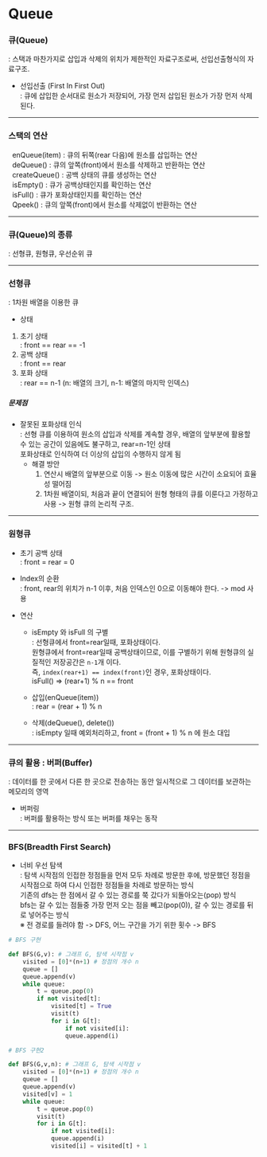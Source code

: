 # Queue  

### 큐(Queue)  
: 스택과 마찬가지로 삽입과 삭제의 위치가 제한적인 자료구조로써, 선입선출형식의 자료구조.

- 선입선출 (First In First Out)  
: 큐에 삽입한 순서대로 원소가 저장되어, 가장 먼저 삽입된 원소가 가장 먼저 삭제된다.  
    
---
### 스택의 연산    

&nbsp; enQueue(item) : 큐의 뒤쪽(rear 다음)에 원소를 삽입하는 연산  
&nbsp; deQueue() : 큐의 앞쪽(front)에서 원소를 삭제하고 반환하는 연산  
&nbsp; createQueue() : 공백 상태의 큐를 생성하는 연산  
&nbsp; isEmpty() : 큐가 공백상태인지를 확인하는 연산  
&nbsp; isFull() : 큐가 포화상태인지를 확인하는 연산  
&nbsp; Qpeek() : 큐의 앞쪽(front)에서 원소를 삭제없이 반환하는 연산 

---
### 큐(Queue)의 종류  
: 선형큐, 원형큐, 우선순위 큐  

---
### 선형큐  
: 1차원 배열을 이용한 큐

- 상태  
1) 초기 상태  
: front == rear == -1
2) 공백 상태  
: front == rear
3) 포화 상태  
: rear == n-1 (n: 배열의 크기, n-1: 배열의 마지막 인덱스)  
   
##### 문제점

- 잘못된 포화상태 인식  
: 선형 큐를 이용하여 원소의 삽입과 삭제를 계속할 경우, 배열의 앞부분에 활용할 수 있는 공간이 있음에도 불구하고, rear=n-1인 상태  
  포화상태로 인식하여 더 이상의 삽입의 수행하지 않게 됨  
  - 해결 방안  
    1) 연산시 배열의 앞부분으로 이동 -> 원소 이동에 많은 시간이 소요되어 효율성 떨어짐  
    2) 1차원 배열이되, 처음과 끝이 연결되어 원형 형태의 큐를 이룬다고 가정하고 사용 -> 원형 큐의 논리적 구조.

---    
### 원형큐  

- 초기 공백 상태  
: front = rear = 0  
  

- Index의 순환  
: front, rear의 위치가 n-1 이후, 처음 인덱스인 0으로 이동해야 한다. -> mod 사용  
  

- 연산
    - isEmpty 와 isFull 의 구별  
    : 선형큐에서 front=rear일때, 포화상태이다.  
      원형큐에서 front=rear일때 공백상태이므로, 이를 구별하기 위해 원형큐의 실질적인 저장공간은 `n-1`개 이다.  
      즉, `index(rear+1) == index(front)`인 경우, 포화상태이다.  
      isFull() => (rear+1) % n == front  
  
    - 삽입(enQueue(item))  
    : rear = (rear + 1) % n  
      
    - 삭제(deQueue(), delete())  
    : isEmpty 일때 예외처리하고, front = (front + 1) % n 에 원소 대입  
      
---  
### 큐의 활용 : 버퍼(Buffer)  
: 데이터를 한 곳에서 다른 한 곳으로 전송하는 동안 일시적으로 그 데이터를 보관하는 메모리의 영역  
- 버퍼링  
: 버퍼를 활용하는 방식 또는 버퍼를 채우는 동작  
  

---  
### BFS(Breadth First Search)  
- 너비 우선 탐색  
: 탐색 시작점의 인접한 정점들을 먼저 모두 차례로 방문한 후에, 방문했던 정점을 시작점으로 하여 다시 인접한 정점들을 차례로 방문하는 방식  
  기존의 dfs는 한 점에서 갈 수 있는 경로를 쭉 갔다가 되돌아오는(pop) 방식  
  bfs는 갈 수 있는 점들중 가장 먼저 오는 점을 빼고(pop(0)), 갈 수 있는 경로를 뒤로 넣어주는 방식  
  ※ 전 경로를 들려야 함 -> DFS, 어느 구간을 가기 위한 횟수 -> BFS  
```python
# BFS 구현

def BFS(G,v): # 그래프 G, 탐색 시작점 v
    visited = [0]*(n+1) # 정점의 개수 n
    queue = []
    queue.append(v)
    while queue:
        t = queue.pop(0)
        if not visited[t]:
            visited[t] = True
            visit(t)
            for i in G[t]:
                if not visited[i]:
                queue.append(i)
```

```python
# BFS 구현2

def BFS(G,v,n): # 그래프 G, 탐색 시작점 v
    visited = [0]*(n+1) # 정점의 개수 n
    queue = []
    queue.append(v)
    visited[v] = 1
    while queue:
        t = queue.pop(0)
        visit(t)
        for i in G[t]:
            if not visited[i]:
            queue.append(i)
            visited[i] = visited[t] + 1
```












